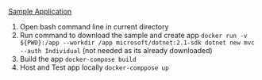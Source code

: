 [Sample Application](https://docs.docker.com/compose/aspnet-mssql-compose/)

1. Open bash command line in current directory 
2. Run command to download the sample and create app `docker run -v ${PWD}:/app --workdir /app microsoft/dotnet:2.1-sdk dotnet new mvc --auth Individual` (not needed as its already downloaded)
3. Build the app `docker-compose build`
4. Host and Test app locally `docker-comppose up`

